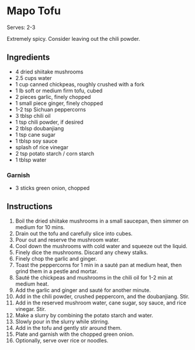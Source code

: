 # Mapo Tofu

Serves: 2-3

Extremely spicy. Consider leaving out the chili powder.

## Ingredients

* 4 dried shiitake mushrooms
* 2.5 cups water
* 1 cup canned chickpeas, roughly crushed with a fork
* 1 lb soft or medium firm tofu, cubed
* 2 pieces garlic, finely chopped
* 1 small piece ginger, finely chopped
* 1-2 tsp Sichuan peppercorns
* 3 tblsp chili oil
* 1 tsp chili powder, if desired
* 2 tblsp doubanjiang
* 1 tsp cane sugar
* 1 tblsp soy sauce
* splash of rice vinegar
* 2 tsp potato starch / corn starch
* 1 tblsp water

### Garnish

* 3 sticks green onion, chopped

## Instructions

1. Boil the dried shiitake mushrooms in a small saucepan, then simmer on medium for 10 mins.
2. Drain out the tofu and carefully slice into cubes.
3. Pour out and reserve the mushroom water.
4. Cool down the mushrooms with cold water and squeeze out the liquid.
5. Finely dice the mushrooms. Discard any chewy stalks.
6. Finely chop the garlic and ginger.
7. Toast the peppercorns for 1 min in a sauté pan at medium heat, then grind them in a pestle and mortar.
8. Sauté the chickpeas and mushrooms in the chili oil for 1-2 min at medium heat.
9. Add the garlic and ginger and sauté for another minute.
10. Add in the chili powder, crushed peppercorn, and the doubanjiang. Stir.
11. Add in the reserved mushroom water, cane sugar, soy sauce, and rice vinegar. Stir.
12. Make a slurry by combining the potato starch and water.
13. Slowly pour in the slurry while stirring.
14. Add in the tofu and gently stir around them.
15. Plate and garnish with the chopped green onion.
16. Optionally, serve over rice or noodles.
